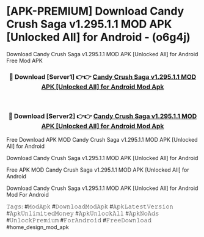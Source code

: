 # [APK-PREMIUM] Download Candy Crush Saga v1.295.1.1 MOD APK [Unlocked All] for Android - (o6g4j)
Download Candy Crush Saga v1.295.1.1 MOD APK [Unlocked All] for Android Free Mod APK

<div align="center">
<h3>🔴 Download [Server1] 👉👉 <a href="https://apk-comot.site?title=Candy_Crush_Saga_v1.295.1.1_MOD_APK_[Unlocked_All]_for_Android">Candy Crush Saga v1.295.1.1 MOD APK [Unlocked All] for Android Mod Apk</a></h3><br>

<h3>🔴 Download [Server2] 👉👉 <a href="https://apk-comot.site?title=Candy_Crush_Saga_v1.295.1.1_MOD_APK_[Unlocked_All]_for_Android">Candy Crush Saga v1.295.1.1 MOD APK [Unlocked All] for Android Mod Apk</a></h3>
</div>


Free Download APK MOD Candy Crush Saga v1.295.1.1 MOD APK [Unlocked All] for Android

Download Candy Crush Saga v1.295.1.1 MOD APK [Unlocked All] for Android 

Free APK MOD Candy Crush Saga v1.295.1.1 MOD APK [Unlocked All] for Android 

Download Candy Crush Saga v1.295.1.1 MOD APK [Unlocked All] for Android Mod For Android

𝚃𝚊𝚐𝚜: #𝙼𝚘𝚍𝙰𝚙𝚔 #𝙳𝚘𝚠𝚗𝚕𝚘𝚊𝚍𝙼𝚘𝚍𝙰𝚙𝚔 #𝙰𝚙𝚔𝙻𝚊𝚝𝚎𝚜𝚝𝚅𝚎𝚛𝚜𝚒𝚘𝚗 #𝙰𝚙𝚔𝚄𝚗𝚕𝚒𝚖𝚒𝚝𝚎𝚍𝙼𝚘𝚗𝚎𝚢 #𝙰𝚙𝚔𝚄𝚗𝚕𝚘𝚌𝚔𝙰𝚕𝚕 #𝙰𝚙𝚔𝙽𝚘𝙰𝚍𝚜 #𝚄𝚗𝚕𝚘𝚌𝚔𝙿𝚛𝚎𝚖𝚒𝚞𝚖 #𝙵𝚘𝚛𝙰𝚗𝚍𝚛𝚘𝚒𝚍 #𝙵𝚛𝚎𝚎𝙳𝚘𝚠𝚗𝚕𝚘𝚊𝚍 #home_design_mod_apk